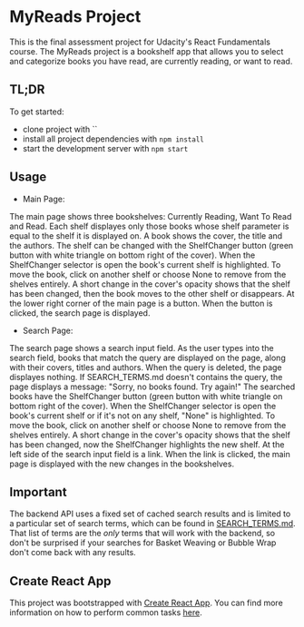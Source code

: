 # MyReads Project

This is the final assessment project for Udacity's React Fundamentals course. The MyReads project is a bookshelf app that allows you to select and categorize books you have read, are currently reading, or want to read.

## TL;DR

To get started:

* clone project with ``
* install all project dependencies with `npm install`
* start the development server with `npm start`

## Usage

* Main Page:

The main page shows three bookshelves: Currently Reading, Want To Read and Read. Each shelf displayes only those books whose shelf parameter is equal to the shelf it is displayed on. A book shows the cover, the title and the authors. The shelf can be changed with the ShelfChanger button (green button with white triangle on bottom right of the cover). When the ShelfChanger selector is open the book's current shelf is highlighted. To move the book, click on another shelf or choose None to remove from the shelves entirely. A short change in the cover's opacity shows that the shelf has been changed, then the book moves to the other shelf or disappears. At the lower right corner of the main page is a button. When the button is clicked, the search page is displayed.

* Search Page:

The search page shows a search input field. As the user types into the search field, books that match the query are displayed on the page, along with their covers, titles and authors. When the query is deleted, the page displayes nothing. If SEARCH_TERMS.md doesn't contains the query, the page displays a message: "Sorry, no books found. Try again!" The searched books have the ShelfChanger button (green button with white triangle on bottom right of the cover). When the ShelfChanger selector is open the book's current shelf or if it's not on any shelf, "None" is highlighted. To move the book, click on another shelf or choose None to remove from the shelves entirely. A short change in the cover's opacity shows that the shelf has been changed, now the ShelfChanger highlights the new shelf. At the left side of the search input field is a link. When the link is clicked, the main page is displayed with the new changes in the bookshelves.

## Important
The backend API uses a fixed set of cached search results and is limited to a particular set of search terms, which can be found in [SEARCH_TERMS.md](SEARCH_TERMS.md). That list of terms are the _only_ terms that will work with the backend, so don't be surprised if your searches for Basket Weaving or Bubble Wrap don't come back with any results.

## Create React App

This project was bootstrapped with [Create React App](https://github.com/facebookincubator/create-react-app). You can find more information on how to perform common tasks [here](https://github.com/facebookincubator/create-react-app/blob/master/packages/react-scripts/template/README.md).